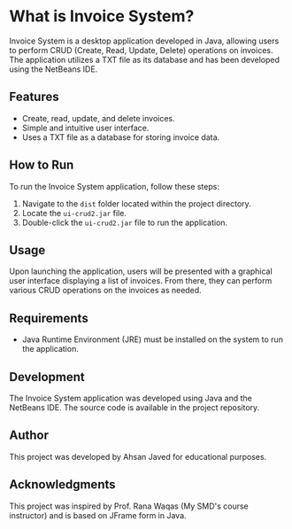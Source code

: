 # What is Invoice System?

Invoice System is a desktop application developed in Java, allowing users to perform CRUD (Create, Read, Update, Delete) operations on invoices. The application utilizes a TXT file as its database and has been developed using the NetBeans IDE.

## Features

- Create, read, update, and delete invoices.
- Simple and intuitive user interface.
- Uses a TXT file as a database for storing invoice data.

## How to Run

To run the Invoice System application, follow these steps:

1. Navigate to the `dist` folder located within the project directory.
2. Locate the `ui-crud2.jar` file.
3. Double-click the `ui-crud2.jar` file to run the application.

## Usage

Upon launching the application, users will be presented with a graphical user interface displaying a list of invoices. From there, they can perform various CRUD operations on the invoices as needed.

## Requirements

- Java Runtime Environment (JRE) must be installed on the system to run the application.

## Development

The Invoice System application was developed using Java and the NetBeans IDE. The source code is available in the project repository.

## Author

This project was developed by Ahsan Javed for educational purposes.

## Acknowledgments

This project was inspired by Prof. Rana Waqas (My SMD's course instructor) and is based on JFrame form in Java.
